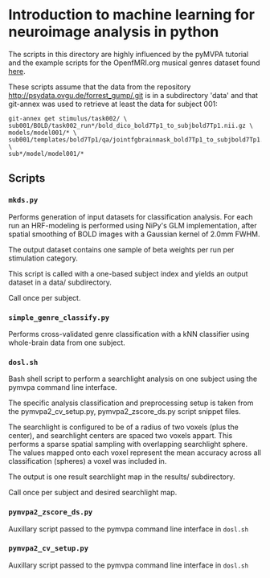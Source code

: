 
# Introduction to machine learning for neuroimage analysis in python

The scripts in this directory are highly influenced by the pyMVPA tutorial and the example scripts for the OpenfMRI.org musical genres dataset found [here](https://github.com/psychoinformatics-de/studyforrest-paper-pandoradata).

These scripts assume that the data from the repository <http://psydata.ovgu.de/forrest_gump/.git> is in a subdirectory 'data' and that git-annex was used to retrieve at least the data for subject 001:
```
git-annex get stimulus/task002/ \
sub001/BOLD/task002_run*/bold_dico_bold7Tp1_to_subjbold7Tp1.nii.gz \
models/model001/* \
sub001/templates/bold7Tp1/qa/jointfgbrainmask_bold7Tp1_to_subjbold7Tp1.nii.gz \
sub*/model/model001/*
```
## Scripts

### `mkds.py`

Performs generation of input datasets for classification analysis. For each run
an HRF-modeling is performed using NiPy's GLM implementation, after spatial
smoothing of BOLD images with a Gaussian kernel of 2.0mm FWHM.

The output dataset contains one sample of beta weights per run per stimulation
category.

This script is called with a one-based subject index and yields an output
dataset in a data/ subdirectory.

Call once per subject.

### `simple_genre_classify.py`
Performs cross-validated genre classification with a kNN classifier using
whole-brain data from one subject.

### `dosl.sh`
Bash shell script to perform a searchlight analysis on one subject using the
pymvpa command line interface.

The specific analysis classification and preprocessing setup is taken from the
pymvpa2_cv_setup.py, pymvpa2_zscore_ds.py script snippet files.

The searchlight is configured to be of a radius of two voxels (plus the
center), and searchlight centers are spaced two voxels appart. This performs a
sparse spatial sampling with overlapping searchlight sphere. The values mapped
onto each voxel represent the mean accuracy across all classification (spheres)
a voxel was included in.

The output is one result searchlight map in the results/ subdirectory.

Call once per subject and desired searchlight map.

### `pymvpa2_zscore_ds.py`
Auxillary script passed to the pymvpa command line interface in `dosl.sh`

### `pymvpa2_cv_setup.py`
Auxillary script passed to the pymvpa command line interface in `dosl.sh`
